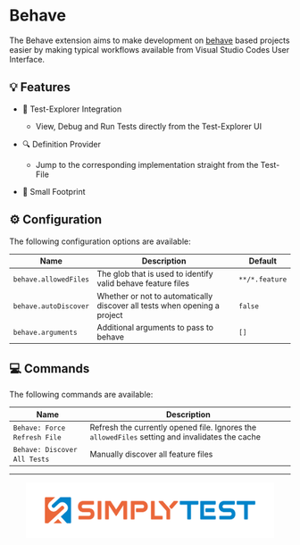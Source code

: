 # Behave

The Behave extension aims to make development on [behave](https://behave.readthedocs.io/en/latest/) based projects easier by making typical workflows available from Visual Studio Codes User Interface.

## 💡 Features

* 🧪 Test-Explorer Integration
  * View, Debug and Run Tests directly from the Test-Explorer UI  
    
* 🔍 Definition Provider
  * Jump to the corresponding implementation straight from the Test-File

* 🤏 Small Footprint

## ⚙️ Configuration

The following configuration options are available:

| Name                  | Description                                                               | Default        |
| --------------------- | ------------------------------------------------------------------------- | -------------- |
| `behave.allowedFiles` | The glob that is used to identify valid behave feature files              | `**/*.feature` |
| `behave.autoDiscover` | Whether or not to automatically discover all tests when opening a project | `false`        |
| `behave.arguments`    | Additional arguments to pass to behave                                    | `[]`           |

## 💻 Commands

The following commands are available:

| Name                         | Description                                                                                     |
| ---------------------------- | ----------------------------------------------------------------------------------------------- |
| `Behave: Force Refresh File` | Refresh the currently opened file. Ignores the `allowedFiles` setting and invalidates the cache |
| `Behave: Discover All Tests` | Manually discover all feature files                                                             |
---

<div align="center">

<img height="100" src="./data/banner.png" alt="Banner" />

</div>
